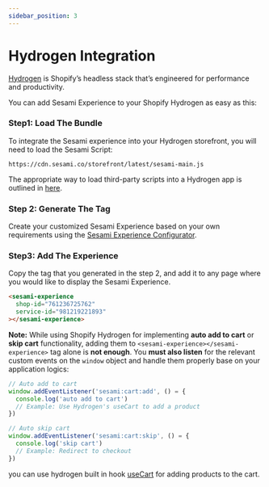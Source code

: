 ```yaml
---
sidebar_position: 3
---
```


# Hydrogen Integration

[Hydrogen](https://hydrogen.shopify.dev/) is Shopify’s headless stack that’s engineered for performance and productivity.

You can add Sesami Experience to your Shopify Hydrogen as easy as this:

### Step1: Load The Bundle

To integrate the Sesami experience into your Hydrogen storefront, you will need to load the Sesami Script:

```url
https://cdn.sesami.co/storefront/latest/sesami-main.js
```

The appropriate way to load third-party scripts into a Hydrogen app is outlined in [here](https://shopify.dev/docs/api/hydrogen/2024-10/components/script).

### Step 2: Generate The Tag

Create your customized Sesami Experience based on your own requirements using the [Sesami Experience Configurator](/docs/sesami-experience/configurator/).

### Step3: Add The Experience

Copy the tag that you generated in the step 2, and add it to any page where you would like to display the Sesami Experience.

```html title="INSIDE YOUR SERVICE PAGE"
<sesami-experience
  shop-id="761236725762"
  service-id="981219221893"
></sesami-experience>
```

**Note:**
While using Shopify Hydrogen for implementing **auto add to cart** or **skip cart** functionality, adding them to `<sesami-experience></sesami-experience>` tag alone is **not enough**.
You **must also listen** for the relevant custom events on the `window` object and handle them properly base on your application logics:

```js
// Auto add to cart
window.addEventListener('sesami:cart:add', () = {
  console.log('auto add to cart')
  // Example: Use Hydrogen's useCart to add a product
})

// Auto skip cart
window.addEventListener('sesami:cart:skip', () = {
  console.log('skip cart')
  // Example: Redirect to checkout
})
```

you can use hydrogen built in hook [useCart](https://shopify.dev/docs/api/hydrogen-react/2025-01/hooks/usecart) for adding products to the cart.
